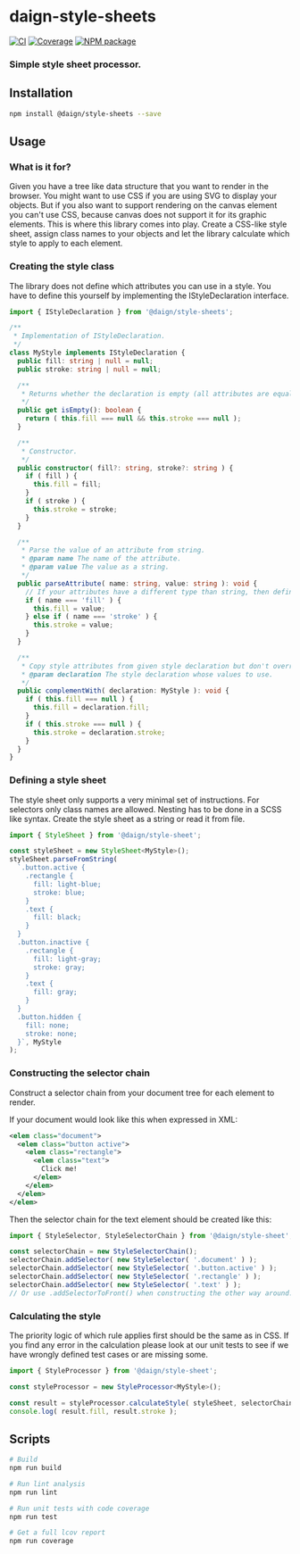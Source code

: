 # daign-style-sheets

[![CI][ci-icon]][ci-url]
[![Coverage][coveralls-icon]][coveralls-url]
[![NPM package][npm-icon]][npm-url]

### Simple style sheet processor.

## Installation

```sh
npm install @daign/style-sheets --save
```

## Usage

### What is it for?

Given you have a tree like data structure that you want to render in the browser. You might want to
use CSS if you are using SVG to display your objects. But if you also want to support rendering on
the canvas element you can't use CSS, because canvas does not support it for its graphic elements.
This is where this library comes into play. Create a CSS-like style sheet, assign class names to
your objects and let the library calculate which style to apply to each element.

### Creating the style class

The library does not define which attributes you can use in a style. You have to define this
yourself by implementing the IStyleDeclaration interface.

```typescript
import { IStyleDeclaration } from '@daign/style-sheets';

/**
 * Implementation of IStyleDeclaration.
 */
class MyStyle implements IStyleDeclaration {
  public fill: string | null = null;
  public stroke: string | null = null;

  /**
   * Returns whether the declaration is empty (all attributes are equal null).
   */
  public get isEmpty(): boolean {
    return ( this.fill === null && this.stroke === null );
  }

  /**
   * Constructor.
   */
  public constructor( fill?: string, stroke?: string ) {
    if ( fill ) {
      this.fill = fill;
    }
    if ( stroke ) {
      this.stroke = stroke;
    }
  }

  /**
   * Parse the value of an attribute from string.
   * @param name The name of the attribute.
   * @param value The value as a string.
   */
  public parseAttribute( name: string, value: string ): void {
    // If your attributes have a different type than string, then define how they should be parsed.
    if ( name === 'fill' ) {
      this.fill = value;
    } else if ( name === 'stroke' ) {
      this.stroke = value;
    }
  }

  /**
   * Copy style attributes from given style declaration but don't override already existing values.
   * @param declaration The style declaration whose values to use.
   */
  public complementWith( declaration: MyStyle ): void {
    if ( this.fill === null ) {
      this.fill = declaration.fill;
    }
    if ( this.stroke === null ) {
      this.stroke = declaration.stroke;
    }
  }
}
```

### Defining a style sheet

The style sheet only supports a very minimal set of instructions. For selectors only class names are
allowed. Nesting has to be done in a SCSS like syntax. Create the style sheet as a string or read it
from file.

```typescript
import { StyleSheet } from '@daign/style-sheet';

const styleSheet = new StyleSheet<MyStyle>();
styleSheet.parseFromString(
  `.button.active {
    .rectangle {
      fill: light-blue;
      stroke: blue;
    }
    .text {
      fill: black;
    }
  }
  .button.inactive {
    .rectangle {
      fill: light-gray;
      stroke: gray;
    }
    .text {
      fill: gray;
    }
  }
  .button.hidden {
    fill: none;
    stroke: none;
  }`, MyStyle
);
```

### Constructing the selector chain

Construct a selector chain from your document tree for each element to render.

If your document would look like this when expressed in XML:

```xml
<elem class="document">
  <elem class="button active">
    <elem class="rectangle">
      <elem class="text">
        Click me!
      </elem>
    </elem>
  </elem>
</elem>
```

Then the selector chain for the text element should be created like this:

```typescript
import { StyleSelector, StyleSelectorChain } from '@daign/style-sheet';

const selectorChain = new StyleSelectorChain();
selectorChain.addSelector( new StyleSelector( '.document' ) );
selectorChain.addSelector( new StyleSelector( '.button.active' ) );
selectorChain.addSelector( new StyleSelector( '.rectangle' ) );
selectorChain.addSelector( new StyleSelector( '.text' ) );
// Or use .addSelectorToFront() when constructing the other way around.
```

### Calculating the style

The priority logic of which rule applies first should be the same as in CSS. If you find any error
in the calculation please look at our unit tests to see if we have wrongly defined test cases or are
missing some.

```typescript
import { StyleProcessor } from '@daign/style-sheet';

const styleProcessor = new StyleProcessor<MyStyle>();

const result = styleProcessor.calculateStyle( styleSheet, selectorChain, MyStyle );
console.log( result.fill, result.stroke );
```

## Scripts

```bash
# Build
npm run build

# Run lint analysis
npm run lint

# Run unit tests with code coverage
npm run test

# Get a full lcov report
npm run coverage
```

[ci-icon]: https://github.com/daign/daign-style-sheets/workflows/CI/badge.svg
[ci-url]: https://github.com/daign/daign-style-sheets/actions
[coveralls-icon]: https://coveralls.io/repos/github/daign/daign-style-sheets/badge.svg?branch=master
[coveralls-url]: https://coveralls.io/github/daign/daign-style-sheets?branch=master
[npm-icon]: https://img.shields.io/npm/v/@daign/style-sheets.svg
[npm-url]: https://www.npmjs.com/package/@daign/style-sheets
